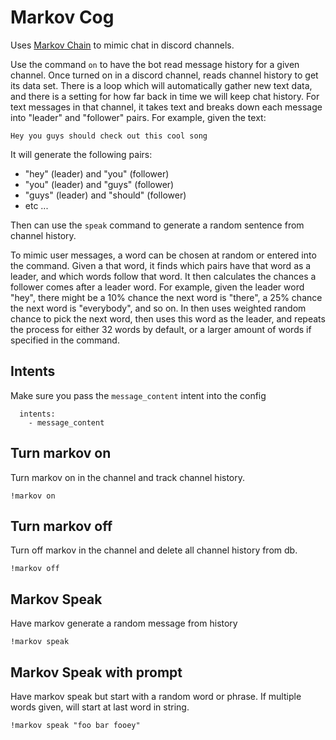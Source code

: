 # Markov Cog

Uses [Markov Chain](https://en.wikipedia.org/wiki/Markov_chain) to mimic chat in discord channels.

Use the command `on` to have the bot read message history for a given channel. Once turned on in a discord channel, reads channel history to get its data set. There is a loop which will automatically gather new text data, and there is a setting for how far back in time we will keep chat history. For text messages in that channel, it takes text and breaks down each message into "leader" and "follower" pairs. For example, given the text:

```
Hey you guys should check out this cool song
```

It will generate the following pairs:
- "hey" (leader) and "you" (follower)
- "you" (leader) and "guys" (follower)
- "guys" (leader) and "should" (follower)
- etc ...

Then can use the `speak` command to generate a random sentence from channel history.

To mimic user messages, a word can be chosen at random or entered into the command. Given a that word, it finds which pairs have that word as a leader, and which words follow that word. It then calculates the chances a follower comes after a leader word.
For example, given the leader word "hey", there might be a 10% chance the next word is "there", a 25% chance the next word is "everybody", and so on.
In then uses weighted random chance to pick the next word, then uses this word as the leader, and repeats the process for either 32 words by default, or a larger amount of words if specified in the command.

## Intents

Make sure you pass the `message_content` intent into the config

```
  intents:
    - message_content
```

## Turn markov on

Turn markov on in the channel and track channel history.

```
!markov on
```

## Turn markov off

Turn off markov in the channel and delete all channel history from db.

```
!markov off
```

## Markov Speak

Have markov generate a random message from history

```
!markov speak
```

## Markov Speak with prompt

Have markov speak but start with a random word or phrase. If multiple words given, will start at last word in string.

```
!markov speak "foo bar fooey"
```